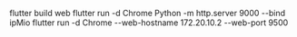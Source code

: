flutter build web
flutter run -d Chrome
Python -m http.server 9000 --bind ipMio
flutter run -d Chrome --web-hostname 172.20.10.2 --web-port 9500